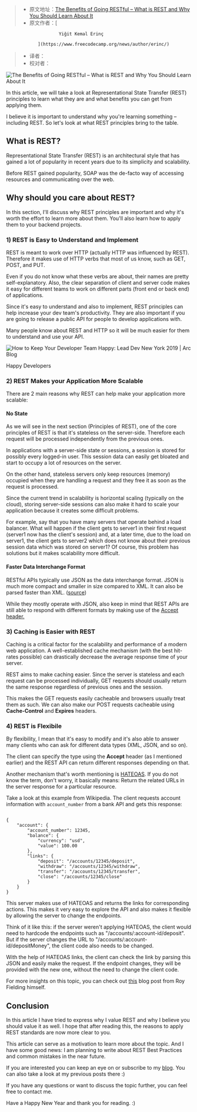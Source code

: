 > -  原文地址：[The Benefits of Going RESTful – What is REST and Why You Should Learn About It](https://www.freecodecamp.org/news/benefits-of-rest/)
> -  原文作者：[
                    
                        Yiğit Kemal Erinç
                    
                ](https://www.freecodecamp.org/news/author/erinc/)
> -  译者：
> -  校对者：

![The Benefits of Going RESTful – What is REST and Why You Should Learn About It](https://www.freecodecamp.org/news/content/images/size/w2000/2020/12/1_sPLooWMag11pjZnzYXIQCA.png)

In this article, we will take a look at Representational State Transfer (REST) principles to learn what they are and what benefits you can get from applying them.

I believe it is important to understand why you're learning something – including REST. So let's look at what REST principles bring to the table.

## What is REST?

Representational State Transfer (REST) is an architectural style that has gained a lot of popularity in recent years due to its simplicity and scalability.

Before REST gained popularity, SOAP was the de-facto way of accessing resources and communicating over the web.

## Why should you care about REST?

In this section, I'll discuss why REST principles are important and why it's worth the effort to learn more about them. You'll also learn how to apply them to your backend projects.

### 1) REST is Easy to Understand and Implement

REST is meant to work over HTTP (actually HTTP was influenced by REST). Therefore it makes use of HTTP verbs that most of us know, such as GET, POST, and PUT.

Even if you do not know what these verbs are about, their names are pretty self-explanatory. Also, the clear separation of client and server code makes it easy for different teams to work on different parts (front end or back end) of applications.

Since it's easy to understand and also to implement, REST principles can help increase your dev team's productivity. They are also important if you are going to release a public API for people to develop applications with.

Many people know about REST and HTTP so it will be much easier for them to understand and use your API.

![How to Keep Your Developer Team Happy: Lead Dev New York 2019 | Arc Blog](https://ucarecdn.com/f9a4640d-ba7f-4f85-82eb-901a56362a9a/)

Happy Developers

### 2) REST Makes your Application More Scalable

There are 2 main reasons why REST can help make your application more scalable:

#### No State

As we will see in the next section (Principles of REST), one of the core principles of REST is that it's stateless on the server-side. Therefore each request will be processed independently from the previous ones.

In applications with a server-side state or sessions, a session is stored for possibly every logged-in user. This session data can easily get bloated and start to occupy a lot of resources on the server.

On the other hand, stateless servers only keep resources (memory) occupied when they are handling a request and they free it as soon as the request is processed.

Since the current trend in scalability is horizontal scaling (typically on the cloud), storing server-side sessions can also make it hard to scale your application because it creates some difficult problems.

For example, say that you have many servers that operate behind a load balancer. What will happen if the client gets to server1 in their first request (server1 now has the client's session) and, at a later time, due to the load on server1, the client gets to server2 which does not know about their previous session data which was stored on server1? Of course, this problem has solutions but it makes scalability more difficult.

#### Faster Data Interchange Format

RESTful APIs typically use JSON as the data interchange format. JSON is much more compact and smaller in size compared to XML. It can also be parsed faster than XML. ([source](http://ijcsn.org/IJCSN-2014/3-4/JSON-vs-XML-A-Comparative-Performance-Analysis-of-Data-Exchange-Formats.pdf))

While they mostly operate with JSON, also keep in mind that REST APIs are still able to respond with different formats by making use of the [Accept header.](https://developer.mozilla.org/en-US/docs/Web/HTTP/Headers/Accept)

### 3) Caching is Easier with REST

Caching is a critical factor for the scalability and performance of a modern web application. A well-established cache mechanism (with the best hit-rates possible) can drastically decrease the average response time of your server.

REST aims to make caching easier. Since the server is stateless and each request can be processed individually, GET requests should usually return the same response regardless of previous ones and the session.

This makes the GET requests easily cacheable and browsers usually treat them as such. We can also make our POST requests cacheable using **Cache-Control** and **Expires** headers.

### 4) REST is Flexibile

By flexibility, I mean that it's easy to modify and it's also able to answer many clients who can ask for different data types (XML, JSON, and so on).

The client can specify the type using the **Accept** header (as I mentioned earlier) and the REST API can return different responses depending on that.

Another mechanism that's worth mentioning is [HATEOAS](https://www.wikiwand.com/en/HATEOAS#:~:text=Hypermedia%20as%20the%20Engine%20of,provide%20information%20dynamically%20through%20hypermedia.). If you do not know the term, don't worry, it basically means: Return the related URLs in the server response for a particular resource.

Take a look at this example from Wikipedia. The client requests account information with `account_number` from a bank API and gets this response:

```

{
    "account": {
        "account_number": 12345,
        "balance": {
            "currency": "usd",
            "value": 100.00
        },
        "links": {
            "deposit": "/accounts/12345/deposit",
            "withdraw": "/accounts/12345/withdraw",
            "transfer": "/accounts/12345/transfer",
            "close": "/accounts/12345/close"
        }
    }
}
```

This server makes use of HATEOAS and returns the links for corresponding actions. This makes it very easy to explore the API and also makes it flexible by allowing the server to change the endpoints.

Think of it like this: if the server weren't applying HATEOAS, the client would need to hardcode the endpoints such as "/accounts/:account-id/deposit". But if the server changes the URL to "/accounts/:account-id/depositMoney", the client code also needs to be changed.

With the help of HATEOAS links, the client can check the link by parsing this JSON and easily make the request. If the endpoint changes, they will be provided with the new one, without the need to change the client code.

For more insights on this topic, you can check out [this](https://roy.gbiv.com/untangled/2008/rest-apis-must-be-hypertext-driven) blog post from Roy Fielding himself.

## Conclusion

In this article I have tried to express why I value REST and why I believe you should value it as well. I hope that after reading this, the reasons to apply REST standards are now more clear to you.

This article can serve as a motivation to learn more about the topic. And I have some good news: I am planning to write about REST Best Practices and common mistakes in the near future.

If you are interested you can keep an eye on or subscribe to my [blog](http://erinc.io/). You can also take a look at my previous posts there :)

If you have any questions or want to discuss the topic further, you can feel free to contact me.

Have a Happy New Year and thank you for reading. :)
